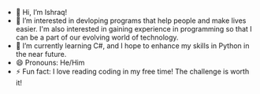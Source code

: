 - 👋 Hi, I’m Ishraq!
- 👀 I’m interested in devloping programs that help people and make lives easier. I'm also interested in gaining experience in programming so that I can be a part of our evolving world of technology.
- 🌱 I’m currently learning C#, and I hope to enhance my skills in Python in the near future. 
- 😄 Pronouns: He/Him
- ⚡ Fun fact: I love reading coding in my free time! The challenge is worth it!

<!---
ishraqalam01/ishraqalam01 is a ✨ special ✨ repository because its `README.md` (this file) appears on your GitHub profile.
You can click the Preview link to take a look at your changes.
--->
